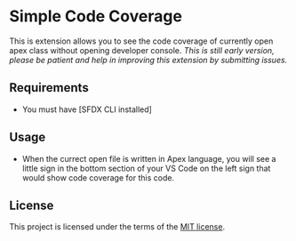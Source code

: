 # Simple Code Coverage

This is extension allows you to see the code coverage of currently open apex class without opening developer console.
*This is still early version, please be patient and help in improving this extension by submitting issues.*

## Requirements

- You must have [SFDX CLI installed]

## Usage
- When the currect open file is written in Apex language, you will see a little sign in the bottom section of your VS Code on the left sign that would show code coverage for this code.

## License 
This project is licensed under the terms of the [MIT license](LICENSE).
